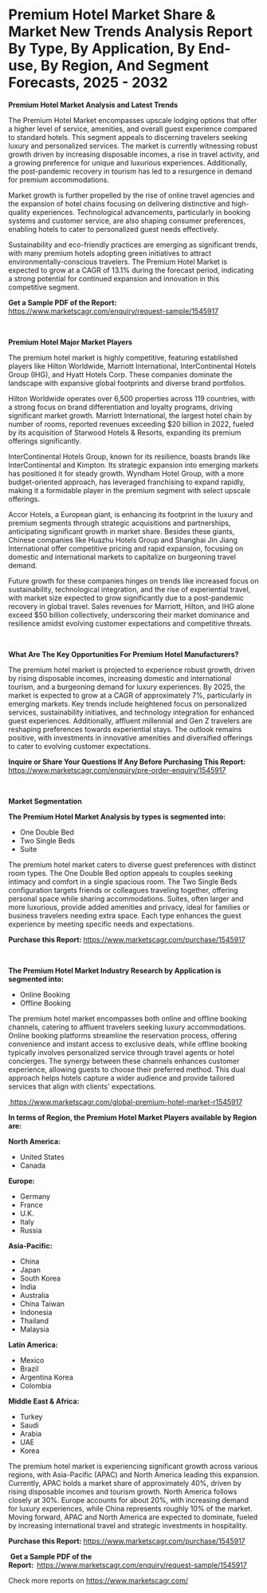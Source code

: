<p><h1>Premium Hotel Market Share & Market New Trends Analysis Report By Type, By Application, By End-use, By Region, And Segment Forecasts, 2025 - 2032</h1></p><p><strong>Premium Hotel Market Analysis and Latest Trends</strong></p>
<p><p>The Premium Hotel Market encompasses upscale lodging options that offer a higher level of service, amenities, and overall guest experience compared to standard hotels. This segment appeals to discerning travelers seeking luxury and personalized services. The market is currently witnessing robust growth driven by increasing disposable incomes, a rise in travel activity, and a growing preference for unique and luxurious experiences. Additionally, the post-pandemic recovery in tourism has led to a resurgence in demand for premium accommodations.</p><p>Market growth is further propelled by the rise of online travel agencies and the expansion of hotel chains focusing on delivering distinctive and high-quality experiences. Technological advancements, particularly in booking systems and customer service, are also shaping consumer preferences, enabling hotels to cater to personalized guest needs effectively.</p><p>Sustainability and eco-friendly practices are emerging as significant trends, with many premium hotels adopting green initiatives to attract environmentally-conscious travelers. The Premium Hotel Market is expected to grow at a CAGR of 13.1% during the forecast period, indicating a strong potential for continued expansion and innovation in this competitive segment.</p></p>
<p><strong>Get a Sample PDF of the Report:&nbsp;</strong> <a href="https://www.marketscagr.com/enquiry/request-sample/1545917?utm_campaign=2110&utm_medium=2&utm_source=Github&utm_content=ia&utm_term=09032025&utm_id=premium-hotel">https://www.marketscagr.com/enquiry/request-sample/1545917</a></p>
<p>&nbsp;</p>
<p><strong>Premium Hotel Major Market Players</strong></p>
<p><p>The premium hotel market is highly competitive, featuring established players like Hilton Worldwide, Marriott International, InterContinental Hotels Group (IHG), and Hyatt Hotels Corp. These companies dominate the landscape with expansive global footprints and diverse brand portfolios. </p><p>Hilton Worldwide operates over 6,500 properties across 119 countries, with a strong focus on brand differentiation and loyalty programs, driving significant market growth. Marriott International, the largest hotel chain by number of rooms, reported revenues exceeding $20 billion in 2022, fueled by its acquisition of Starwood Hotels & Resorts, expanding its premium offerings significantly.</p><p>InterContinental Hotels Group, known for its resilience, boasts brands like InterContinental and Kimpton. Its strategic expansion into emerging markets has positioned it for steady growth. Wyndham Hotel Group, with a more budget-oriented approach, has leveraged franchising to expand rapidly, making it a formidable player in the premium segment with select upscale offerings.</p><p>Accor Hotels, a European giant, is enhancing its footprint in the luxury and premium segments through strategic acquisitions and partnerships, anticipating significant growth in market share. Besides these giants, Chinese companies like Huazhu Hotels Group and Shanghai Jin Jiang International offer competitive pricing and rapid expansion, focusing on domestic and international markets to capitalize on burgeoning travel demand.</p><p>Future growth for these companies hinges on trends like increased focus on sustainability, technological integration, and the rise of experiential travel, with market size expected to grow significantly due to a post-pandemic recovery in global travel. Sales revenues for Marriott, Hilton, and IHG alone exceed $50 billion collectively, underscoring their market dominance and resilience amidst evolving customer expectations and competitive threats.</p></p>
<p>&nbsp;</p>
<p><strong>What Are The Key Opportunities For Premium Hotel Manufacturers?</strong></p>
<p><p>The premium hotel market is projected to experience robust growth, driven by rising disposable incomes, increasing domestic and international tourism, and a burgeoning demand for luxury experiences. By 2025, the market is expected to grow at a CAGR of approximately 7%, particularly in emerging markets. Key trends include heightened focus on personalized services, sustainability initiatives, and technology integration for enhanced guest experiences. Additionally, affluent millennial and Gen Z travelers are reshaping preferences towards experiential stays. The outlook remains positive, with investments in innovative amenities and diversified offerings to cater to evolving customer expectations.</p></p>
<p><strong>Inquire or Share Your Questions If Any Before Purchasing This Report:</strong> <a href="https://www.marketscagr.com/enquiry/pre-order-enquiry/1545917?utm_campaign=2110&utm_medium=2&utm_source=Github&utm_content=ia&utm_term=09032025&utm_id=premium-hotel">https://www.marketscagr.com/enquiry/pre-order-enquiry/1545917</a></p>
<p>&nbsp;</p>
<p><strong>Market Segmentation</strong></p>
<p><strong>The Premium Hotel Market Analysis by types is segmented into:</strong></p>
<p><ul><li>One Double Bed</li><li>Two Single Beds</li><li>Suite</li></ul></p>
<p><p>The premium hotel market caters to diverse guest preferences with distinct room types. The One Double Bed option appeals to couples seeking intimacy and comfort in a single spacious room. The Two Single Beds configuration targets friends or colleagues traveling together, offering personal space while sharing accommodations. Suites, often larger and more luxurious, provide added amenities and privacy, ideal for families or business travelers needing extra space. Each type enhances the guest experience by meeting specific needs and expectations.</p></p>
<p><strong>Purchase this Report:&nbsp;</strong><a href="https://www.marketscagr.com/purchase/1545917?utm_campaign=2110&utm_medium=2&utm_source=Github&utm_content=ia&utm_term=09032025&utm_id=premium-hotel">https://www.marketscagr.com/purchase/1545917</a></p>
<p>&nbsp;</p>
<p><strong>The Premium Hotel Market Industry Research by Application is segmented into:</strong></p>
<p><ul><li>Online Booking</li><li>Offline Booking</li></ul></p>
<p><p>The premium hotel market encompasses both online and offline booking channels, catering to affluent travelers seeking luxury accommodations. Online booking platforms streamline the reservation process, offering convenience and instant access to exclusive deals, while offline booking typically involves personalized service through travel agents or hotel concierges. The synergy between these channels enhances customer experience, allowing guests to choose their preferred method. This dual approach helps hotels capture a wider audience and provide tailored services that align with clients' expectations.</p></p>
<p><a href="https://www.marketscagr.com/global-premium-hotel-market-r1545917?utm_campaign=2110&utm_medium=2&utm_source=Github&utm_content=ia&utm_term=09032025&utm_id=premium-hotel">&nbsp;https://www.marketscagr.com/global-premium-hotel-market-r1545917</a></p>
<p><strong>In terms of Region, the Premium Hotel Market Players available by Region are:</strong></p>
<p>
    <p> <strong> North America: </strong>
        <ul>
            <li>United States</li>
            <li>Canada</li>
        </ul>
        </p> 
    <p> <strong> Europe: </strong>
        <ul>
            <li>Germany</li>
            <li>France</li>
            <li>U.K.</li>
            <li>Italy</li>
            <li>Russia</li>
        </ul>
        </p> 
    <p> <strong> Asia-Pacific: </strong>
        <ul>
            <li>China</li>
            <li>Japan</li>
            <li>South Korea</li>
            <li>India</li>
            <li>Australia</li>
            <li>China Taiwan</li>
            <li>Indonesia</li>
            <li>Thailand</li>
            <li>Malaysia</li>
        </ul>
        </p> 
    <p> <strong> Latin America: </strong>
        <ul>
            <li>Mexico</li>
            <li>Brazil</li>
            <li>Argentina Korea</li>
            <li>Colombia</li>
        </ul>
        </p> 
    <p> <strong> Middle East & Africa: </strong>
        <ul>
            <li>Turkey</li>
            <li>Saudi</li>
            <li>Arabia</li>
            <li>UAE</li>
            <li>Korea</li>
        </ul>
    </p>
    </p>
<p><p>The premium hotel market is experiencing significant growth across various regions, with Asia-Pacific (APAC) and North America leading this expansion. Currently, APAC holds a market share of approximately 40%, driven by rising disposable incomes and tourism growth. North America follows closely at 30%. Europe accounts for about 20%, with increasing demand for luxury experiences, while China represents roughly 10% of the market. Moving forward, APAC and North America are expected to dominate, fueled by increasing international travel and strategic investments in hospitality.</p></p>
<p><strong>Purchase this Report: </strong><a href="https://www.marketscagr.com/purchase/1545917?utm_campaign=2110&utm_medium=2&utm_source=Github&utm_content=ia&utm_term=09032025&utm_id=premium-hotel">https://www.marketscagr.com/purchase/1545917</a></p>
<p>&nbsp;<strong>Get a Sample PDF of the Report:&nbsp;&nbsp;</strong><a href="https://www.marketscagr.com/enquiry/request-sample/1545917?utm_campaign=2110&utm_medium=2&utm_source=Github&utm_content=ia&utm_term=09032025&utm_id=premium-hotel">https://www.marketscagr.com/enquiry/request-sample/1545917</a></p>
<p><strong></strong></p>
<p>Check more reports on <a href="https://www.marketscagr.com/?utm_campaign=2110&utm_medium=2&utm_source=Github&utm_content=ia&utm_term=09032025&utm_id=premium-hotel">https://www.marketscagr.com/</a></p>